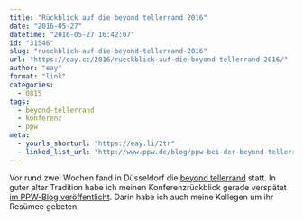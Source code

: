 ```yaml
---
title: "Rückblick auf die beyond tellerrand 2016"
date: "2016-05-27"
datetime: "2016-05-27 16:42:07"
id: "31546"
slug: "rueckblick-auf-die-beyond-tellerrand-2016"
url: "https://eay.cc/2016/rueckblick-auf-die-beyond-tellerrand-2016/"
author: "eay"
format: "link"
categories:
  - 0815
tags:
  - beyond-tellerrand
  - konferenz
  - ppw
meta:
  - yourls_shorturl: "https://eay.li/2tr"
  - linked_list_url: "http://www.ppw.de/blog/ppw-bei-der-beyond-tellerrand-2016/"
---
```


Vor rund zwei Wochen fand in Düsseldorf die [beyond tellerrand](https://beyondtellerrand.com/) statt. In guter alter Tradition habe ich meinen Konferenzrückblick gerade verspätet [im PPW-Blog veröffentlicht](http://www.ppw.de/blog/ppw-bei-der-beyond-tellerrand-2016/). Darin habe ich auch meine Kollegen um ihr Resümee gebeten.
